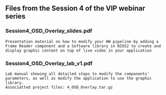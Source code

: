 ## Files from the Session 4 of the VIP webinar series

### Session4_OSD_Overlay_slides.pdf
    Presentation material on how to modify your HW pipeline by adding a Frame Reader component and a Software library in NIOS2 to create and display graphic content on top of live video in your application

### Session4_OSD_Overlay_lab_v1.pdf
    Lab manual showing all detailed steps to modify the components' parameters, as well as modify the application to use the graphic library.
    Associatted project files: 4_OSD_Overlay.tar.gz
